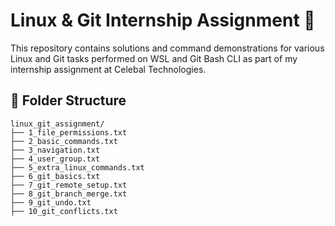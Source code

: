 # Linux & Git Internship Assignment 🚀

This repository contains solutions and command demonstrations for various Linux and Git tasks performed on WSL and Git Bash CLI as part of my internship assignment at Celebal Technologies.

## 📁 Folder Structure

```plaintext
linux_git_assignment/
├── 1_file_permissions.txt
├── 2_basic_commands.txt
├── 3_navigation.txt
├── 4_user_group.txt
├── 5_extra_linux_commands.txt
├── 6_git_basics.txt
├── 7_git_remote_setup.txt
├── 8_git_branch_merge.txt
├── 9_git_undo.txt
├── 10_git_conflicts.txt
